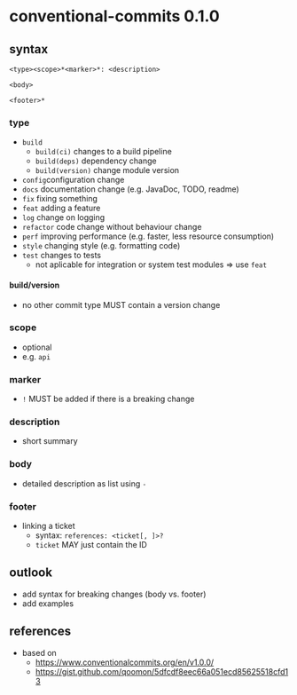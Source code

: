# conventional-commits 0.1.0

## syntax

```
<type><scope>*<marker>*: <description>

<body>

<footer>*
```

### type

- `build`
  - `build(ci)` changes to a build pipeline
  - `build(deps)` dependency change
  - `build(version)` change module version
- `config`configuration change
- `docs` documentation change (e.g. JavaDoc, TODO, readme)
- `fix` fixing something
- `feat` adding a feature
- `log` change on logging
- `refactor` code change without behaviour change
- `perf` improving performance (e.g. faster, less resource consumption)
- `style` changing style (e.g. formatting code)
- `test` changes to tests
  - not aplicable for integration or system test modules => use `feat`

#### build/version

- no other commit type MUST contain a version change


### scope

- optional
- e.g. `api`


### marker

- `!` MUST be added if there is a breaking change

### description

- short summary


### body

- detailed description as list using `-`


### footer

- linking a ticket
  - syntax: `references: <ticket[, ]>?`
  - `ticket` MAY just contain the ID


## outlook

- add syntax for breaking changes (body vs. footer)
- add examples


## references

- based on
  - https://www.conventionalcommits.org/en/v1.0.0/
  - https://gist.github.com/qoomon/5dfcdf8eec66a051ecd85625518cfd13
